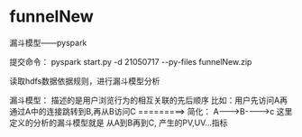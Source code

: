 # funnelNew
漏斗模型——pyspark

提交命令：  pyspark   start.py   -d 21050717 --py-files funnelNew.zip  


读取hdfs数据依据规则，进行漏斗模型分析


 漏斗模型： 描述的是用户浏览行为的相互关联的先后顺序
  比如：用户先访问A再通过A中的连接跳转到B,再从B访问C =========>   简化：  A--->B---->c
          这里定义的分析的漏斗模型就是 从A到B再到C,  产生的PV,UV...指标
   
